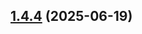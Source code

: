 ## [1.4.4](https://github.com/khmer-chi/board-game-agricola-fence/compare/v1.4.3...v1.4.4) (2025-06-19)
